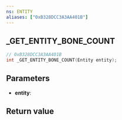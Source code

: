 ```yaml
---
ns: ENTITY
aliases: ["0xB328DCC3A3AA401B"]
---
```

## _GET_ENTITY_BONE_COUNT

```c
// 0xB328DCC3A3AA401B
int _GET_ENTITY_BONE_COUNT(Entity entity);
```

## Parameters
* **entity**: 

## Return value
